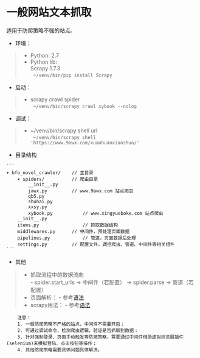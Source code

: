 # 一般网站文本抓取

适用于防爬策略不强的站点。

- 环境：
>	* Python: 2.7
>	* Python lib:  
		Scrapy 1.7.3  
		``` 
		~/venv/bin/pip install Scrapy
		```

- 启动：
>	* scrapy crawl spider  
	``` 
	~/venv/bin/scrapy crawl xybook --nolog
	```

- 调试：
>	* ~/venv/bin/scrapy shell url  
	``` 
	~/venv/bin/scrapy shell 'https://www.9awx.com/xuanhuanxiaoshuo/'
	```

- 目录结构
> 
	```
	▾ bfo_novel_crawler/	// 主目录
		▾ spiders/			// 爬虫目录
			__init__.py
			jawx.py			// www.9awx.com 站点爬虫
			qb5.py
			shuhai.py
			xxsy.py
			xybook.py			// www.xingyueboke.com 站点爬虫
		__init__.py
		items.py				// 抓取数据结构
		middlewares.py		// 中间件，预处理页面数据
		pipelines.py			// 管道，页面数据后处理
		settings.py			// 配置文件，调控爬虫、管道、中间件等相关组件
	```

- 其他
> 	* 抓取流程中的数据流向  
		- spider.start_urls -> 中间件（若配置） -> spider.parse -> 管道（若配置）  
>	* 页面解析： 
		- 参考[语法](https://www.w3school.com.cn/xpath/xpath_syntax.asp)  
>	* scrapy用法：
		- 参考[语法](http://www.scrapyd.cn/doc/144.html)  


		注意：
		1. 一般防爬策略不严格的站点，中间件不需要开启；
		2. 可通过调试命令，检测爬虫逻辑，验证是否抓取到数据；
		3. 针对强制登录、页面手动触发等防爬策略，需要通过中间件借助虚拟浏览器插件(selenium)来模拟登陆、点击按钮等操作；
		4. 其他防爬策略需要具体问题具体解决。


